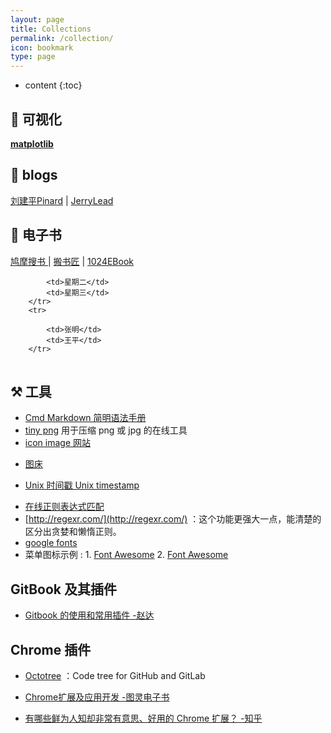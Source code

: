 ```yaml
---
layout: page
title: Collections
permalink: /collection/
icon: bookmark
type: page
---
```


* content
{:toc}


## 📝 可视化

[**matplotlib**](https://hg1227.github.io/matplotlib/) 

## 📰 blogs

[刘建平Pinard](https://www.cnblogs.com/pinard/)  \| [JerryLead](https://www.cnblogs.com/jerrylead/) 

## 📖 电子书 

[鸠摩搜书 ](https://www.jiumodiary.com/)  \| [搬书匠](http://www.banshujiang.cn/)  \| [1024EBook](http://www.1024ebook.com/) 



<table width="600">
        <tr>            
            
            <td>星期二</td>
            <td>星期三</td>
        </tr>
        <tr>
            
            <td>张明</td>
            <td>王平</td>
        </tr>
 </table>


## ⚒  工具

- [Cmd Markdown 简明语法手册](https://www.zybuluo.com/mdeditor?url=https%3A%2F%2Fwww.zybuluo.com%2Fstatic%2Feditor%2Fmd-help.markdown#12)
- [tiny png](https://tinypng.com/)         用于压缩 png 或 jpg 的在线工具
- [icon image 网站](https://hg1227.github.io/2019/12/07/整理的一些工具/)

* [图床 ](https://sm.ms/) 

* [Unix 时间戳 Unix timestamp](http://tool.chinaz.com/Tools/unixtime.aspx)

- [在线正则表达式匹配](https://regex101.com/)
- [http://regexr.com/](http://regexr.com/) ：这个功能更强大一点，能清楚的区分出贪婪和懒惰正则。
- [google fonts](https://fonts.google.com/) 
- 菜单图标示例 : 1. [Font Awesome](https://www.bootcss.com/p/font-awesome/) 2. [Font Awesome](http://www.fontawesome.cn/) 





## GitBook 及其插件

* [Gitbook 的使用和常用插件 -赵达](http://zhaoda.net/2015/11/09/gitbook-plugins/) 

## Chrome 插件
- [Octotree](https://chrome.google.com/webstore/detail/octotree/bkhaagjahfmjljalopjnoealnfndnagc) ：Code tree for GitHub and GitLab

* [Chrome扩展及应用开发 -图灵电子书](http://www.ituring.com.cn/minibook/950)

* [有哪些鲜为人知却非常有意思、好用的 Chrome 扩展？ -知乎](https://www.zhihu.com/question/23228162#answer-28057391) 








